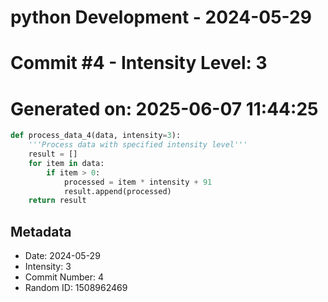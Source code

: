 ﻿# python Development - 2024-05-29
# Commit #4 - Intensity Level: 3
# Generated on: 2025-06-07 11:44:25
```python
def process_data_4(data, intensity=3):
    '''Process data with specified intensity level'''
    result = []
    for item in data:
        if item > 0:
            processed = item * intensity + 91
            result.append(processed)
    return result
```
## Metadata
- Date: 2024-05-29
- Intensity: 3
- Commit Number: 4
- Random ID: 1508962469

